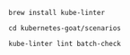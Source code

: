 ```
brew install kube-linter
```

```
cd kubernetes-goat/scenarios
```

```
kube-linter lint batch-check 
```